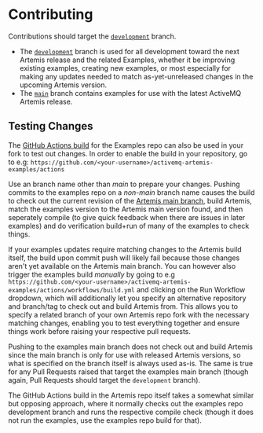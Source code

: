 # Contributing

Contributions should target the [`development`](https://github.com/apache/activemq-artemis-examples/tree/development) branch.

* The [`development`](https://github.com/apache/activemq-artemis-examples/tree/development) branch is used for all development toward the next Artemis release and the related Examples, whether it be improving existing examples, creating new examples, or most especially for making any updates needed to match as-yet-unreleased changes in the upcoming Artemis version.
* The [`main`](https://github.com/apache/activemq-artemis-examples/tree/main) branch contains examples for use with the latest ActiveMQ Artemis release.

## Testing Changes

The [GitHub Actions build](https://github.com/apache/activemq-artemis-examples/actions) for the Examples repo can also be used in your fork to test out changes. In order to enable the build in your repository, go to e.g:
`https://github.com/<your-username>/activemq-artemis-examples/actions`

Use an branch name other than _main_ to prepare your changes. Pushing commits to the examples repo on a _non-main_ branch name causes the build to check out the current revision of the [Artemis main branch](https://github.com/apache/activemq-artemis/tree/main/), build Artemis, match the examples version to the Artemis main version found, and then seperately compile (to give quick feedback when there are issues in later examples) and do verification build+run of many of the examples to check things.

If your examples updates require matching changes to the Artemis build itself, the build upon commit push will likely fail because those changes aren't yet available on the Artemis main branch. You can however also trigger the examples build _manually_ by going to e.g `https://github.com/<your-username>/activemq-artemis-examples/actions/workflows/build.yml` and clicking on the Run Workflow dropdown, which will additionally let you specify an alternative repository and branch/tag to check out and build Artemis from. This allows you to specify a related branch of your own Artemis repo fork with the necessary matching changes, enabling you to test everything together and ensure things work before raising your respective pull requests.

Pushing to the examples main branch does not check out and build Artemis since the main branch is only for use with released Artemis versions, so what is specified on the branch itself is always used as-is. The same is true for any Pull Requests raised that target the examples main branch (though again, Pull Requests should target the `development` branch).

The GitHub Actions build in the Artemis repo itself takes a somewhat similar but opposing approach, where it normally checks out the examples repo development branch and runs the respective compile check (though it does not run the examples, use the examples repo build for that).
